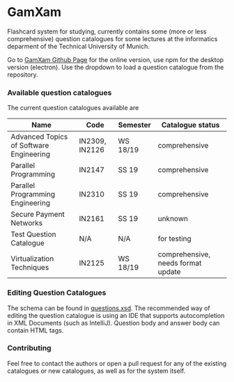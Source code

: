 # GamXam
Flashcard system for studying, currently contains some (more or less comprehensive) question catalogues for some lectures at the informatics deparment of the Technical University of Munich.

Go to [GamXam Github Page](https://vinpasso.github.io/GamXam/html/index.html) for the online version, use npm for the desktop version (electron). Use the dropdown to load a question catalogue from the repository.

### Available question catalogues
The current question catalogues available are

| Name | Code | Semester | Catalogue status |
| --- | --- | --- | --- |
| Advanced Topics of Software Engineering | IN2309, IN2126 | WS 18/19 | comprehensive |
| Parallel Programming | IN2147 | SS 19 | comprehensive |
| Parallel Programming Engineering | IN2310 | SS 19 | comprehensive |
| Secure Payment Networks | IN2161 | SS 19 | unknown |
| Test Question Catalogue | N/A | N/A | for testing |
| Virtualization Techniques | IN2125 | WS 18/19 | comprehensive, needs format update |

### Editing Question Catalogues
The schema can be found in [questions.xsd](https://github.com/Vinpasso/GamXam/blob/master/data/questions.xsd).
The recommended way of editing the question catalogue is using an IDE that supports autocompletion in XML Documents (such as IntelliJ). Question body and answer body can contain HTML tags.

### Contributing
Feel free to contact the authors or open a pull request for any of the existing catalogues or new catalogues, as well as for the system itself.